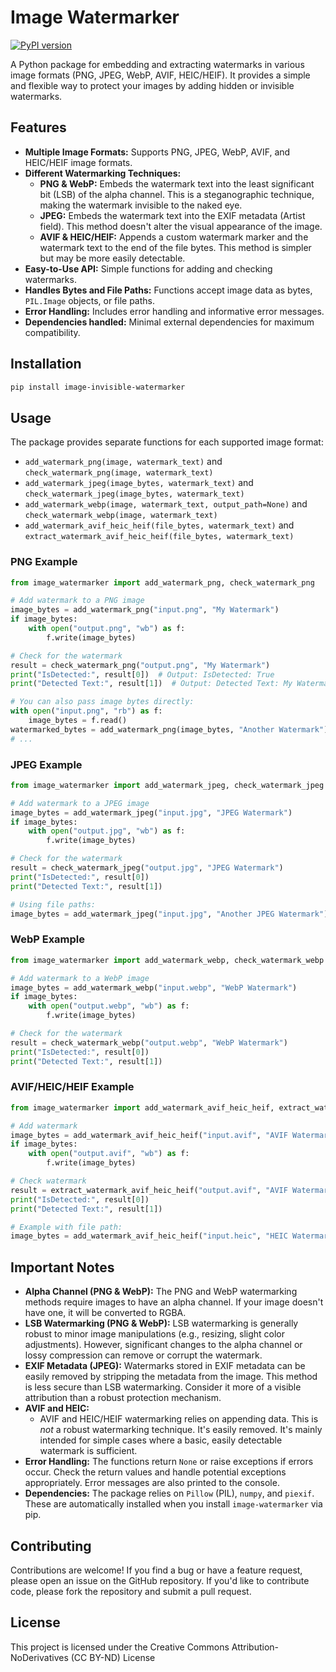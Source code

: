 # Image Watermarker

[![PyPI version](https://badge.fury.io/py/image-watermarker.svg)](https://badge.fury.io/py/image-watermarker)

A Python package for embedding and extracting watermarks in various image formats (PNG, JPEG, WebP, AVIF, HEIC/HEIF).  It provides a simple and flexible way to protect your images by adding hidden or invisible watermarks.

## Features

*   **Multiple Image Formats:** Supports PNG, JPEG, WebP, AVIF, and HEIC/HEIF image formats.
*   **Different Watermarking Techniques:**
    *   **PNG & WebP:** Embeds the watermark text into the least significant bit (LSB) of the alpha channel.  This is a steganographic technique, making the watermark invisible to the naked eye.
    *   **JPEG:** Embeds the watermark text into the EXIF metadata (Artist field).  This method doesn't alter the visual appearance of the image.
    *   **AVIF & HEIC/HEIF:**  Appends a custom watermark marker and the watermark text to the end of the file bytes. This method is simpler but may be more easily detectable.
*   **Easy-to-Use API:**  Simple functions for adding and checking watermarks.
*   **Handles Bytes and File Paths:** Functions accept image data as bytes, `PIL.Image` objects, or file paths.
*   **Error Handling:** Includes error handling and informative error messages.
*   **Dependencies handled:** Minimal external dependencies for maximum compatibility.

## Installation

```bash
pip install image-invisible-watermarker
```

## Usage

The package provides separate functions for each supported image format:

*   `add_watermark_png(image, watermark_text)` and `check_watermark_png(image, watermark_text)`
*   `add_watermark_jpeg(image_bytes, watermark_text)` and `check_watermark_jpeg(image_bytes, watermark_text)`
*   `add_watermark_webp(image, watermark_text, output_path=None)` and `check_watermark_webp(image, watermark_text)`
*   `add_watermark_avif_heic_heif(file_bytes, watermark_text)` and `extract_watermark_avif_heic_heif(file_bytes, watermark_text)`

### PNG Example

```python
from image_watermarker import add_watermark_png, check_watermark_png

# Add watermark to a PNG image
image_bytes = add_watermark_png("input.png", "My Watermark")
if image_bytes:
    with open("output.png", "wb") as f:
        f.write(image_bytes)

# Check for the watermark
result = check_watermark_png("output.png", "My Watermark")
print("IsDetected:", result[0])  # Output: IsDetected: True
print("Detected Text:", result[1])  # Output: Detected Text: My Watermark

# You can also pass image bytes directly:
with open("input.png", "rb") as f:
    image_bytes = f.read()
watermarked_bytes = add_watermark_png(image_bytes, "Another Watermark")
# ...
```

### JPEG Example

```python
from image_watermarker import add_watermark_jpeg, check_watermark_jpeg

# Add watermark to a JPEG image
image_bytes = add_watermark_jpeg("input.jpg", "JPEG Watermark")
if image_bytes:
    with open("output.jpg", "wb") as f:
        f.write(image_bytes)

# Check for the watermark
result = check_watermark_jpeg("output.jpg", "JPEG Watermark")
print("IsDetected:", result[0])
print("Detected Text:", result[1])

# Using file paths:
image_bytes = add_watermark_jpeg("input.jpg", "Another JPEG Watermark") # Pass file path directly
```

### WebP Example

```python
from image_watermarker import add_watermark_webp, check_watermark_webp

# Add watermark to a WebP image
image_bytes = add_watermark_webp("input.webp", "WebP Watermark")
if image_bytes:
    with open("output.webp", "wb") as f:
        f.write(image_bytes)

# Check for the watermark
result = check_watermark_webp("output.webp", "WebP Watermark")
print("IsDetected:", result[0])
print("Detected Text:", result[1])
```

### AVIF/HEIC/HEIF Example

```python
from image_watermarker import add_watermark_avif_heic_heif, extract_watermark_avif_heic_heif

# Add watermark
image_bytes = add_watermark_avif_heic_heif("input.avif", "AVIF Watermark") # or .heic, .heif
if image_bytes:
    with open("output.avif", "wb") as f:
        f.write(image_bytes)

# Check watermark
result = extract_watermark_avif_heic_heif("output.avif", "AVIF Watermark")
print("IsDetected:", result[0])
print("Detected Text:", result[1])

# Example with file path:
image_bytes = add_watermark_avif_heic_heif("input.heic", "HEIC Watermark")
```

## Important Notes

*   **Alpha Channel (PNG & WebP):** The PNG and WebP watermarking methods require images to have an alpha channel.  If your image doesn't have one, it will be converted to RGBA.
*   **LSB Watermarking (PNG & WebP):**  LSB watermarking is generally robust to minor image manipulations (e.g., resizing, slight color adjustments). However, significant changes to the alpha channel or lossy compression can remove or corrupt the watermark.
*   **EXIF Metadata (JPEG):**  Watermarks stored in EXIF metadata can be easily removed by stripping the metadata from the image. This method is less secure than LSB watermarking.  Consider it more of a visible attribution than a robust protection mechanism.
* **AVIF and HEIC:**
    * AVIF and HEIC/HEIF watermarking relies on appending data.  This is *not* a robust watermarking technique. It's easily removed. It's mainly intended for simple cases where a basic, easily detectable watermark is sufficient.
*   **Error Handling:** The functions return `None` or raise exceptions if errors occur.  Check the return values and handle potential exceptions appropriately.  Error messages are also printed to the console.
*   **Dependencies:** The package relies on `Pillow` (PIL), `numpy`, and `piexif`. These are automatically installed when you install `image-watermarker` via pip.

## Contributing

Contributions are welcome!  If you find a bug or have a feature request, please open an issue on the GitHub repository. If you'd like to contribute code, please fork the repository and submit a pull request.

## License

This project is licensed under the Creative Commons Attribution-NoDerivatives (CC BY-ND) License